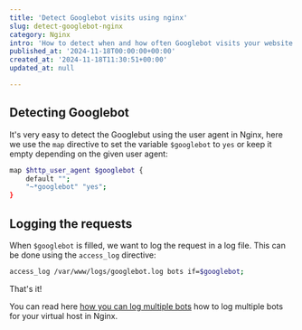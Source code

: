 ```yaml
---
title: 'Detect Googlebot visits using nginx'
slug: detect-googlebot-nginx
category: Nginx
intro: 'How to detect when and how often Googlebot visits your website using a few configuration lines in Nginx.'
published_at: '2024-11-18T00:00:00+00:00'
created_at: '2024-11-18T11:30:51+00:00'
updated_at: null

---
```

## Detecting Googlebot

It's very easy to detect the Googlebut using the user agent in Nginx, here we use the `map` directive to set the variable `$googlebot` to `yes` or keep it empty depending on the given user agent:

```bash
map $http_user_agent $googlebot {
    default "";
    "~*googlebot" "yes";
}
```

## Logging the requests

When `$googlebot` is filled, we want to log the request in a log file. This can be done using the `access_log` directive:

```bash
access_log /var/www/logs/googlebot.log bots if=$googlebot;
```

That's it!

You can read here [how you can log multiple bots](/log-bot-requests-nginx) how to log multiple bots for your virtual host in Nginx.